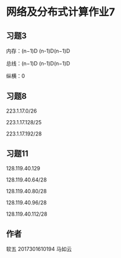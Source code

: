 # 网络及分布式计算作业7


## 习题3


内存：(n−1)D (n-1)D(n−1)D

总线：(n−1)D (n-1)D(n−1)D

纵横：0




## 习题8


223.1.17.0/26

223.1.17.128/25

223.1.17.192/28



## 习题11

128.119.40.129

128.119.40.64/28

128.119.40.80/28

128.119.40.96/28

128.119.40.112/28



## 作者

软五 2017301610194 马如云
